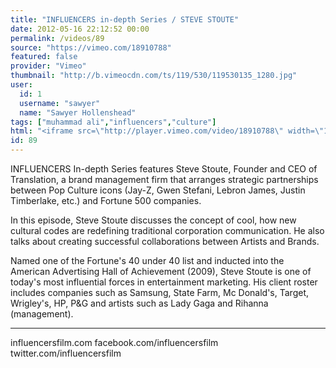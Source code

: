 ```yaml
---
title: "INFLUENCERS in-depth Series / STEVE STOUTE"
date: 2012-05-16 22:12:52 00:00
permalink: /videos/89
source: "https://vimeo.com/18910788"
featured: false
provider: "Vimeo"
thumbnail: "http://b.vimeocdn.com/ts/119/530/119530135_1280.jpg"
user:
  id: 1
  username: "sawyer"
  name: "Sawyer Hollenshead"
tags: ["muhammad ali","influencers","culture"]
html: "<iframe src=\"http://player.vimeo.com/video/18910788\" width=\"1280\" height=\"720\" frameborder=\"0\" webkitallowfullscreen mozallowfullscreen allowfullscreen></iframe>"
id: 89
---
```


INFLUENCERS In-depth Series features Steve Stoute, Founder and CEO of Translation, a brand management firm that arranges strategic partnerships between Pop Culture icons (Jay-Z, Gwen Stefani, Lebron James, Justin Timberlake, etc.) and Fortune 500 companies.

In this episode, Steve Stoute discusses the concept of cool, how new cultural codes are redefining traditional corporation communication. He also talks about creating successful collaborations between Artists and Brands.

Named one of the Fortune's 40 under 40 list and inducted into the American Advertising Hall of Achievement (2009), Steve Stoute is one of today's most influential forces in entertainment marketing.
His client roster includes companies such as Samsung, State Farm, Mc Donald's, Target, Wrigley's, HP, P&G and artists such as Lady Gaga and Rihanna (management).

---
influencersfilm.com
facebook.com/influencersfilm
twitter.com/influencersfilm